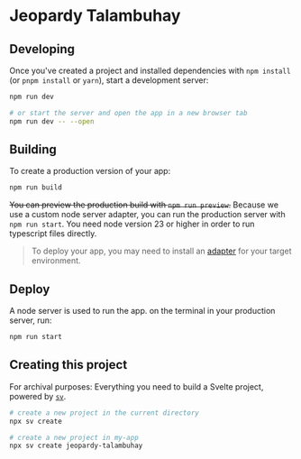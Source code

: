 # Jeopardy Talambuhay

## Developing

Once you've created a project and installed dependencies with `npm install` (or `pnpm install` or `yarn`), start a development server:

```bash
npm run dev

# or start the server and open the app in a new browser tab
npm run dev -- --open
```

## Building

To create a production version of your app:

```bash
npm run build
```

~~You can preview the production build with `npm run preview`.~~
Because we use a custom node server adapter, you can run the production server with `npm run start`.
You need node version 23 or higher in order to run typescript files directly. 

> To deploy your app, you may need to install an [adapter](https://svelte.dev/docs/kit/adapters) for your target environment.

## Deploy 

A node server is used to run the app. on the terminal in your production server, run:

```bash
npm run start
``` 


## Creating this project 

For archival purposes: 
Everything you need to build a Svelte project, powered by [`sv`](https://github.com/sveltejs/cli).

```bash
# create a new project in the current directory
npx sv create

# create a new project in my-app
npx sv create jeopardy-talambuhay
```